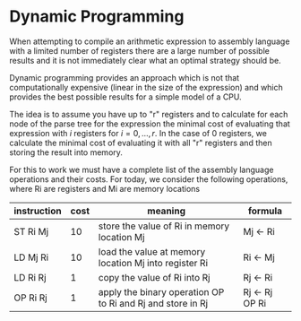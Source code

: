 # Dynamic Programming
When attempting to compile an arithmetic expression to assembly language with a limited number of registers
there are a large number of possible results and it is not immediately clear what an optimal strategy should be.

Dynamic programming provides an approach which is not that computationally expensive (linear in the size of the expression)
and which provides the best possible results for a simple model of a CPU.

The idea is to assume you have up to "r" registers and to calculate for each node of the parse tree for the expression
the minimal cost of evaluating that expression with $i$ registers for $i=0,\ldots,r$.  In the case of 0 registers, we
calculate the minimal cost of evaluating it with all "r" registers and then storing the result into memory.

For this to work we must have a complete list of the assembly language operations and their costs. For today, we consider
the following operations, where Ri are registers and Mi are memory locations

| instruction | cost | meaning | formula | 
|   ---    | --- |         ---                                                |  ---           |
| ST Ri Mj | 10  | store the value of Ri in memory location Mj                | Mj <- Ri       |
| LD Mj Ri | 10  | load the value at memory location Mj into register Ri      | Ri <- Mj       |
| LD Ri Rj | 1   | copy the value of Ri into Rj                               | Rj <- Ri       |
| OP Ri Rj | 1   | apply the binary operation OP to Ri and Rj and store in Rj | Rj <- Rj OP Ri |



